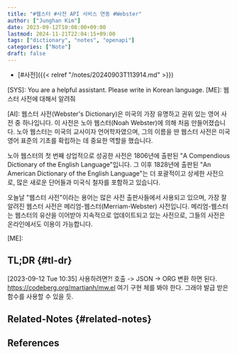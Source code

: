 ```yaml
---
title: "#웹스터 #사전 API 서비스 연동 #Webster"
author: ["Junghan Kim"]
date: 2023-09-12T10:08:00+09:00
lastmod: 2024-11-21T22:04:15+09:00
tags: ["dictionary", "notes", "openapi"]
categories: ["Note"]
draft: false
---
```


-   [#사전]({{< relref "/notes/20240903T113914.md" >}})

<div class="ai">

[SYS]: You are a helpful assistant. Please write in Korean language. [ME]: 웹스터 사전에 대해서 알려줘

[AI]: 웹스터 사전(Webster's Dictionary)은 미국의 가장 유명하고 권위 있는 영어 사전 중 하나입니다. 이 사전은 노아 웹스터(Noah Webster)에 의해 처음 만들어졌습니다. 노아 웹스터는 미국의 교사이자 언어학자였으며, 그의 이름을 딴 웹스터 사전은 미국 영어 표준의 기초를 확립하는 데 중요한 역할을 했습니다.

노아 웹스터의 첫 번째 상업적으로 성공한 사전은 1806년에 출판된 "A Compendious Dictionary of the English Language"입니다. 그 이후 1828년에 출판된 "An American Dictionary of the English Language"는 더 포괄적이고 상세한 사전으로, 많은 새로운 단어들과 미국식 철자를 포함하고 있습니다.

오늘날 "웹스터 사전"이라는 용어는 많은 사전 출판사들에서 사용되고 있으며, 가장 잘 알려진 웹스터 사전은 메리엄-웹스터(Merriam-Webster) 사전입니다. 메리엄-웹스터는 웹스터의 유산을 이어받아 지속적으로 업데이트되고 있는 사전으로, 그들의 사전은 온라인에서도 이용이 가능합니다.

[ME]:

</div>


## TL;DR {#tl-dr}

<span class="timestamp-wrapper"><span class="timestamp">[2023-09-12 Tue 10:35] </span></span> 사용하려면?! 호출 -&gt; JSON -&gt; ORG 변환 하면 된다. <https://codeberg.org/martianh/mw.el> 여기 구현 체를 봐야 한다. 그래야 발급 받은 함수를 사용할 수 있을 듯.


## Related-Notes {#related-notes}

## References

<style>.csl-entry{text-indent: -1.5em; margin-left: 1.5em;}</style><div class="csl-bib-body">
</div>
